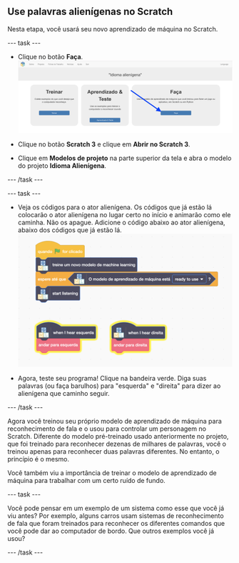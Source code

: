 ## Use palavras alienígenas no Scratch
Nesta etapa, você usará seu novo aprendizado de máquina no Scratch.

--- task ---

+ Clique no botão **Faça**.
![Seta apontando para o botão faça](images/make-annotated.png)

+ Clique no botão **Scratch 3** e clique em **Abrir no Scratch 3**.

+ Clique em **Modelos de projeto** na parte superior da tela e abra o modelo do projeto **Idioma Alienígena**.

--- /task ---

--- task ---

+ Veja os códigos para o ator alienígena. Os códigos que já estão lá colocarão o ator alienígena no lugar certo no início e animarão como ele caminha. Não os apague. Adicione o código abaixo ao ator alienígena, abaixo dos códigos que já estão lá.
![Novos códigos a serem adicionados, incluindo novos botões para usar seu modelo de aprendizado de máquina](images/add-new-blocks.png)

+ Agora, teste seu programa! Clique na bandeira verde. Diga suas palavras (ou faça barulhos) para "esquerda" e "direita" para dizer ao alienígena que caminho seguir.

--- /task ---

Agora você treinou seu próprio modelo de aprendizado de máquina para reconhecimento de fala e o usou para controlar um personagem no Scratch. Diferente do modelo pré-treinado usado anteriormente no projeto, que foi treinado para reconhecer dezenas de milhares de palavras, você o treinou apenas para reconhecer duas palavras diferentes. No entanto, o princípio é o mesmo.

Você também viu a importância de treinar o modelo de aprendizado de máquina para trabalhar com um certo ruído de fundo.

--- task ---

Você pode pensar em um exemplo de um sistema como esse que você já viu antes? Por exemplo, alguns carros usam sistemas de reconhecimento de fala que foram treinados para reconhecer os diferentes comandos que você pode dar ao computador de bordo. Que outros exemplos você já usou?

--- /task ---
